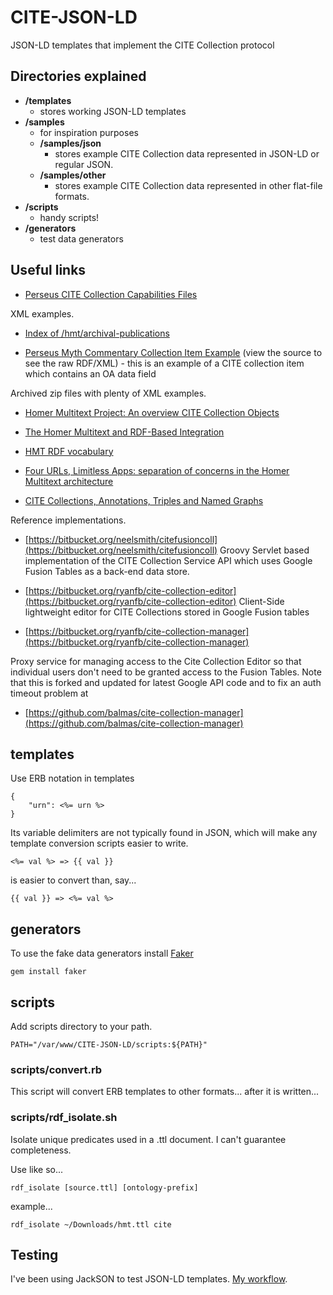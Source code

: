 CITE-JSON-LD
============
JSON-LD templates that implement the CITE Collection protocol

## Directories explained

* **/templates**
	* stores working JSON-LD templates
* **/samples**
	* for inspiration purposes
	* **/samples/json**
		* stores example CITE Collection data represented in JSON-LD or regular JSON.
	* **/samples/other**
		* stores example CITE Collection data represented in other flat-file formats.
* **/scripts**
	* handy scripts!
* **/generators**
	* test data generators

## Useful links

* [Perseus CITE Collection Capabilities Files](https://github.com/PerseusDL/cite_collections/tree/master/src/capabilities)

XML examples.

* [Index of /hmt/archival-publications](http://beta.hpcc.uh.edu/hmt/archival-publications/)

* [Perseus Myth Commentary Collection Item Example](http://data.perseus.org/collections/urn:cite:perseus:mythcomm.117.1/oac) (view the source to see the raw RDF/XML) - this is an example of a CITE collection item which contains an OA data field

Archived zip files with plenty of XML examples.

* [Homer Multitext Project: An overview CITE Collection Objects](http://www.homermultitext.org/hmt-doc/cite/)

* [The Homer Multitext and RDF-Based Integration](http://dlib.nyu.edu/awdl/isaw/isaw-papers/7/blackwell-smith/)

* [HMT RDF vocabulary](http://www.homermultitext.org/hmt-doc/standards/rdfvocabulary.html)

* [Four URLs, Limitless Apps: separation of concerns in the Homer Multitext architecture](http://folio.furman.edu/projects/cite/four_urls.html)

* [CITE Collections, Annotations, Triples and Named Graphs](https://docs.google.com/document/d/1765E-StEK-Fv0yjk05pprMVdaVW8F-oc8dl2T0yhj20/edit?usp=sharing)

Reference implementations.

 * [https://bitbucket.org/neelsmith/citefusioncoll](https://bitbucket.org/neelsmith/citefusioncoll) Groovy Servlet based implementation of the CITE Collection Service API which uses Google Fusion Tables as a back-end data store.

 * [https://bitbucket.org/ryanfb/cite-collection-editor](https://bitbucket.org/ryanfb/cite-collection-editor) Client-Side lightweight editor for CITE Collections stored in Google Fusion tables

 * [https://bitbucket.org/ryanfb/cite-collection-manager](https://bitbucket.org/ryanfb/cite-collection-manager) 
 
 Proxy service for managing access to the Cite Collection Editor so that individual users don't need to be granted access to the Fusion Tables. Note that this is forked and updated for latest Google API code and to fix an auth timeout problem at
 
  * [https://github.com/balmas/cite-collection-manager](https://github.com/balmas/cite-collection-manager)

## templates
 
Use ERB notation in templates

	{
		"urn": <%= urn %>
	}

Its variable delimiters are not typically found in JSON,
which will make any template conversion scripts easier to write.

	<%= val %> => {{ val }}

is easier to convert than, say...

	{{ val }} => <%= val %>

## generators
To use the fake data generators install [Faker](https://github.com/stympy/faker)

	gem install faker

## scripts
Add scripts directory to your path.

	PATH="/var/www/CITE-JSON-LD/scripts:${PATH}"

### scripts/convert.rb
This script will convert ERB templates to other formats... after it is written...

### scripts/rdf_isolate.sh
Isolate unique predicates used in a .ttl document.
I can't guarantee completeness.

Use like so...

	rdf_isolate [source.ttl] [ontology-prefix]

example...

	rdf_isolate ~/Downloads/hmt.ttl cite

## Testing
I've been using JackSON to test JSON-LD templates.
[My workflow](https://github.com/caesarfeta/JackSON/blob/master/docs/TEMPLATES.md).
